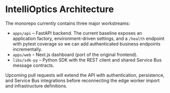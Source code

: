 # IntelliOptics Architecture

The monorepo currently contains three major workstreams:

* `apps/api` – FastAPI backend. The current baseline exposes an application
  factory, environment-driven settings, and a `/health` endpoint with pytest
  coverage so we can add authenticated business endpoints incrementally.
* `apps/web` – Next.js dashboard (port of the original frontend).
* `libs/sdk-py` – Python SDK with the REST client and shared Service Bus
  message contracts.

Upcoming pull requests will extend the API with authentication, persistence,
and Service Bus integrations before reconnecting the edge worker import and
infrastructure definitions.
